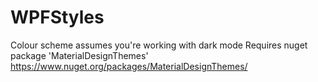 # WPFStyles

Colour scheme assumes you're working with dark mode
Requires nuget package 'MaterialDesignThemes'
  https://www.nuget.org/packages/MaterialDesignThemes/
